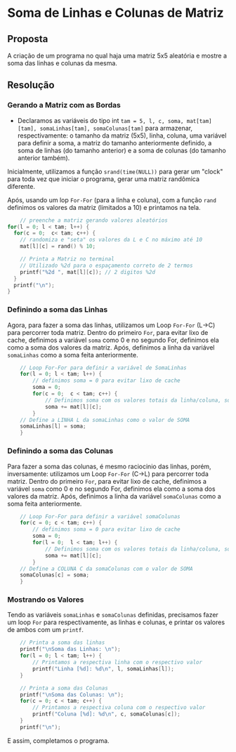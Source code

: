 # Soma de Linhas e Colunas de Matriz

## Proposta

A criação de um programa no qual haja uma matriz 5x5 aleatória e mostre a soma das linhas e colunas da mesma.

## Resolução


### Gerando a Matriz com as Bordas

- Declaramos as variáveis do tipo int ``tam = 5, l, c, soma, mat[tam][tam], somaLinhas[tam], somaColunas[tam]`` para armazenar, respectivamente: o tamanho da matriz (5x5), linha, coluna, uma variável para definir a soma, a matriz do tamanho anteriormente definido, a soma de linhas (do tamanho anterior) e a soma de colunas (do tamanho anterior também).

Inicialmente, utilizamos a função `srand(time(NULL))` para gerar um "clock" para toda vez que iniciar o programa, gerar uma matriz randômica diferente.

Após, usando um lop `For-For` (para a linha e coluna), com a função `rand` definimos os valores da matriz (limitados a 10) e printamos na tela.
```c
    // preenche a matriz gerando valores aleatórios
for(l = 0; l < tam; l++) {
  for(c = 0;  c< tam; c++) {
    // randomiza e "seta" os valores da L e C no máximo até 10 
    mat[l][c] = rand() % 10;

    // Printa a Matriz no terminal
    // Utilizado %2d para o espaçamento correto de 2 termos
    printf("%2d ", mat[l][c]); // 2 digitos %2d
  }
  printf("\n");
}
```

### Definindo a soma das Linhas

Agora, para fazer a soma das linhas, utilizamos um Loop `For-For` (L->C) para percorrer toda matriz. Dentro do primeiro `For`, para evitar lixo de cache, definimos a variável `soma` como 0 e no segundo For, definimos ela como a soma dos valores da matriz.
Após, definimos a linha da variável `somaLinhas` como a soma feita anteriormente.
```c
    // Loop For-For para definir a variável de SomaLinhas
    for(l = 0; l < tam; l++) {
        // definimos soma = 0 para evitar lixo de cache
        soma = 0;
        for(c = 0;  c < tam; c++) {
            // Definimos soma com os valores totais da linha/coluna, somando seus valores.
            soma += mat[l][c];
        }
    // Define a LINHA L da somaLinhas como o valor de SOMA    
    somaLinhas[l] = soma;
    }
```
### Definindo a soma das Colunas

Para fazer a soma das colunas, é mesmo raciocinio das linhas, porém, inversamente: utilizamos um Loop `For-For` (C->L) para percorrer toda matriz. Dentro do primeiro `For`, para evitar lixo de cache, definimos a variável `soma` como 0 e no segundo For, definimos ela como a soma dos valores da matriz.
Após, definimos a linha da variável `somaColunas` como a soma feita anteriormente.
```c
    // Loop For-For para definir a variável somaColunas
    for(c = 0; c < tam; c++) {
        // definimos soma = 0 para evitar lixo de cache
        soma = 0;
        for(l = 0;  l < tam; l++) {
            // Definimos soma com os valores totais da linha/coluna, somando com o 0 inicial.
            soma += mat[l][c];
        }
    // Define a COLUNA C da somaColunas com o valor de SOMA  
    somaColunas[c] = soma;
    }
```

### Mostrando os Valores

Tendo as variáveis `somaLinhas` e `somaColunas` definidas, precisamos fazer um loop `For` para respectivamente, as linhas e colunas, e printar os valores de ambos com um `printf`.
```c
    // Printa a soma das linhas
    printf("\nSoma das Linhas: \n");
    for(l = 0; l < tam; l++) {
        // Printamos a respectiva linha com o respectivo valor
        printf("Linha [%d]: %d\n", l, somaLinhas[l]);
    }

    // Printa a soma das Colunas
    printf("\nSoma das Colunas: \n");
    for(c = 0; c < tam; c++) {
        // Printamos a respectiva coluna com o respectivo valor
        printf("Coluna [%d]: %d\n", c, somaColunas[c]);
    }
    printf("\n");
```

E assim, completamos o programa.

